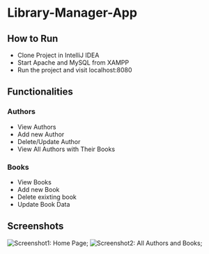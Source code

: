 # Library-Manager-App

## How to Run 
- Clone Project in IntelliJ IDEA
- Start Apache and MySQL from XAMPP
- Run the project and visit localhost:8080

## Functionalities
### Authors
- View Authors
- Add new Author
- Delete/Update Author
- View All Authors with Their Books

### Books
- View Books
- Add new Book
- Delete exixting book
- Update Book Data

## Screenshots
![ Screenshot1: Home Page ]('Screenshot.png');
![ Screenshot2: All Authors and Books ]('Screenshot2.png');
